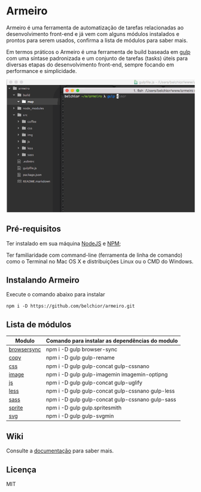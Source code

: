 # Armeiro
Armeiro é uma ferramenta de automatização de tarefas relacionadas ao desenvolvimento front-end e já vem com alguns módulos instalados e prontos para serem usados, confirma a lista de módulos para saber mais.

Em termos práticos o Armeiro é uma ferramenta de build baseada em [gulp](https://github.com/gulpjs/gulp) com uma síntase padronizada e um conjunto de tarefas (tasks) úteis para diversas etapas do desenvolvimento front-end, sempre focando em performance e simplicidade.

![armeiro](https://raw.githubusercontent.com/belchior/armeiro/master/armeiro.gif)


## Pré-requisitos
Ter instalado em sua máquina [NodeJS](https://nodejs.org/en/) e [NPM](https://docs.npmjs.com/);

Ter familiaridade com command-line (ferramenta de linha de comando) como o Terminal no Mac OS X e distribuições Linux ou o CMD do Windows.


## Instalando Armeiro
Execute o comando abaixo para instalar
```shell
npm i -D https://github.com/belchior/armeiro.git
```


## Lista de módulos
Modulo          | Comando para instalar as dependências do modulo
--------------- | ---------------------------------------------------
[browsersync](https://github.com/belchior/armeiro/wiki/browsersync) | npm i -D gulp browser-sync
[copy](https://github.com/belchior/armeiro/wiki/copy) | npm i -D gulp gulp-rename
[css](https://github.com/belchior/armeiro/wiki/css) | npm i -D gulp gulp-concat gulp-cssnano
[image](https://github.com/belchior/armeiro/wiki/image) | npm i -D gulp gulp-imagemin imagemin-optipng
[js](https://github.com/belchior/armeiro/wiki/js) | npm i -D gulp gulp-concat gulp-uglify
[less](https://github.com/belchior/armeiro/wiki/less) | npm i -D gulp gulp-concat gulp-cssnano gulp-less
[sass](https://github.com/belchior/armeiro/wiki/sass) | npm i -D gulp gulp-concat gulp-cssnano gulp-sass
[sprite](https://github.com/belchior/armeiro/wiki/sprite) | npm i -D gulp gulp.spritesmith
[svg](https://github.com/belchior/armeiro/wiki/svg) | npm i -D gulp gulp-svgmin


## Wiki
Consulte a [documentação](https://github.com/belchior/armeiro/wiki) para saber mais.

## Licença
MIT
